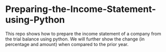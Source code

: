 # Preparing-the-Income-Statement-using-Python
This repo shows how to prepare the income statement of a company from the trial balance using python. We will further show the change (in percentage and amount) when compared to the prior year.
